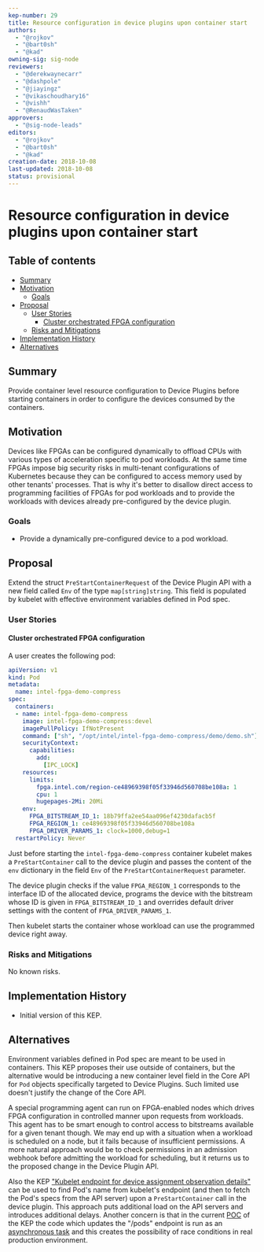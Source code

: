 ```yaml
---
kep-number: 29
title: Resource configuration in device plugins upon container start
authors:
  - "@rojkov"
  - "@bart0sh"
  - "@kad"
owning-sig: sig-node
reviewers:
  - "@derekwaynecarr"
  - "@dashpole"
  - "@jiayingz"
  - "@vikaschoudhary16"
  - "@vishh"
  - "@RenaudWasTaken"
approvers:
  - "@sig-node-leads"
editors:
  - "@rojkov"
  - "@bart0sh"
  - "@kad"
creation-date: 2018-10-08
last-updated: 2018-10-08
status: provisional
---
```


# Resource configuration in device plugins upon container start

## Table of contents

* [Summary](#summary)
* [Motivation](#motivation)
   * [Goals](#goals)
* [Proposal](#proposal)
   * [User Stories](#user-stories)
      * [Cluster orchestrated FPGA configuration](#cluster-orchestrated-fpga-configuration)
   * [Risks and Mitigations](#risks-and-mitigations)
* [Implementation History](#implementation-history)
* [Alternatives](#alternatives)

## Summary

Provide container level resource configuration to Device Plugins before starting
containers in order to configure the devices consumed by the containers.

## Motivation

Devices like FPGAs can be configured dynamically to offload CPUs with various
types of acceleration specific to pod workloads. At the same time FPGAs
impose big security risks in multi-tenant configurations of Kubernetes because
they can be configured to access memory used by other tenants' processes. That is
why it's better to disallow direct access to programming facilities of FPGAs for
pod workloads and to provide the workloads with devices already pre-configured
by the device plugin.

### Goals

* Provide a dynamically pre-configured device to a pod workload.

## Proposal

Extend the struct `PreStartContainerRequest` of the Device Plugin API with
a new field called `Env` of the type `map[string]string`. This field is
populated by kubelet with effective environment variables defined in Pod
spec.

### User Stories

#### Cluster orchestrated FPGA configuration

A user creates the following pod:

```yaml
apiVersion: v1
kind: Pod
metadata:
  name: intel-fpga-demo-compress
spec:
  containers:
  - name: intel-fpga-demo-compress
    image: intel-fpga-demo-compress:devel
    imagePullPolicy: IfNotPresent
    command: ["sh", "/opt/intel/intel-fpga-demo-compress/demo/demo.sh"]
    securityContext:
      capabilities:
        add:
          [IPC_LOCK]
    resources:
      limits:
        fpga.intel.com/region-ce48969398f05f33946d560708be108a: 1
        cpu: 1
        hugepages-2Mi: 20Mi
    env:
      FPGA_BITSTREAM_ID_1: 18b79ffa2ee54aa096ef4230dafacb5f
      FPGA_REGION_1: ce48969398f05f33946d560708be108a
      FPGA_DRIVER_PARAMS_1: clock=1000,debug=1
  restartPolicy: Never
```

Just before starting the `intel-fpga-demo-compress` container kubelet makes
a `PreStartContainer` call to the device plugin and passes the content of the
`env` dictionary in the field `Env` of the `PreStartContainerRequest` parameter.

The device plugin checks if the value `FPGA_REGION_1` corresponds to the
interface ID of the allocated device, programs the device with the
bitstream whose ID is given in `FPGA_BITSTREAM_ID_1` and overrides default
driver settings with the content of `FPGA_DRIVER_PARAMS_1`.

Then kubelet starts the container whose workload can use the programmed device
right away.

### Risks and Mitigations

No known risks.

## Implementation History

- Initial version of this KEP.

## Alternatives

Environment variables defined in Pod spec are meant to be used in containers.
This KEP proposes their use outside of containers, but the alternative
would be introducing a new container level field in the Core API for `Pod`
objects specifically targeted to Device Plugins. Such limited use
doesn't justify the change of the Core API.

A special programming agent can run on FPGA-enabled nodes which drives FPGA
configuration in controlled manner upon requests from workloads. This agent
has to be smart enough to control access to bitstreams available for a given
tenant though. We may end up with a situation when a workload is scheduled
on a node, but it fails because of insufficient permissions. A more
natural approach would be to check permissions in an admission webhook
before admitting the workload for scheduling, but it returns us to the
proposed change in the Device Plugin API.

Also the KEP ["Kubelet endpoint for device assignment observation details"](https://github.com/kubernetes/community/pull/2454)
can be used to find Pod's name from kubelet's endpoint (and then to fetch
the Pod's specs from the API server) upon a `PreStartContainer` call in the
device plugin. This approach puts additional load on the API servers and
introduces additional delays. Another concern is that in the current
[POC](https://github.com/dashpole/kubernetes/tree/device_id) of the KEP the
code which updates the "/pods" endpoint is run as an
[asynchronous task](https://github.com/dashpole/kubernetes/blob/9ff717ee9c87d5b3248a3d28b8893e21028ea42d/pkg/kubelet/kubelet.go#L1982)
and this creates the possibility of race conditions in real production
environment.
